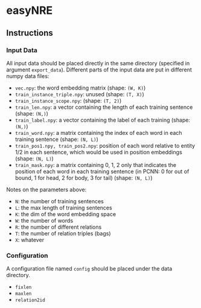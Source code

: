 # easyNRE

## Instructions

### Input Data

All input data should be placed directly in the same directory (specified in argument `export_data`). Different parts of the input data are put in different numpy data files:

* `vec.npy`: the word embedding matrix (shape: `(W, K)`)
* `train_instance_triple.npy`: unused (shape: `(T, X)`)
* `train_instance_scope.npy`: (shape: `(T, 2)`)
* `train_len.npy`: a vector containing the length of each training sentence (shape: `(N,)`)
* `train_label.npy`: a vector containing the label of each training (shape: `(N,)`)
* `train_word.npy`: a matrix containing the index of each word in each training sentence (shape: `(N, L)`)
* `train_pos1.npy, train_pos2.npy`: position of each word relative to entity 1/2 in each sentence, which would be used in position embeddings (shape: `(N, L)`)
* `train_mask.npy`: a matrix containing 0, 1, 2 only that indicates the position of each word in each training sentence (in PCNN: 0 for out of bound, 1 for head, 2 for body, 3 for tail) (shape: `(N, L)`)

Notes on the parameters above:

* `N`: the number of training sentences
* `L`: the max length of training sentences
* `K`: the dim of the word embedding space
* `W`: the number of words
* `R`: the number of different relations
* `T`: the number of relation triples (bags)
* `X`: whatever

### Configuration

A configuration file named `config` should be placed under the data directory.

* `fixlen`
* `maxlen`
* `relation2id`